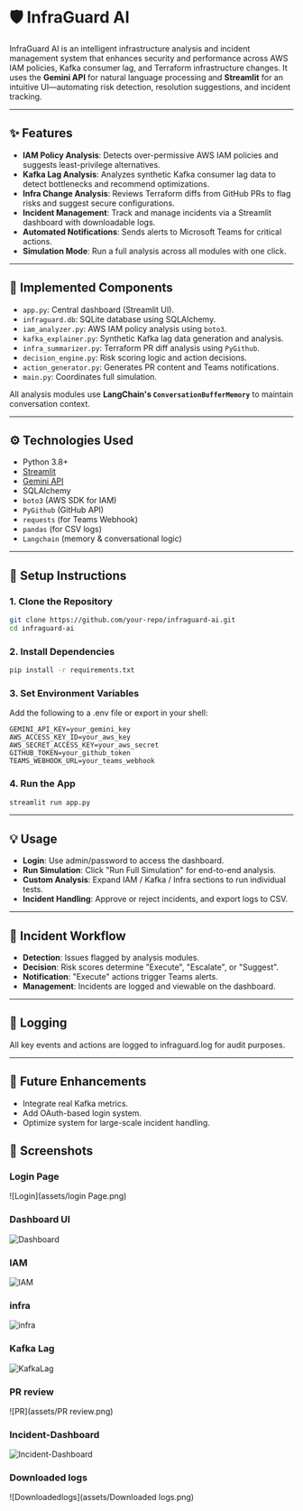 # 🛡️ InfraGuard AI

InfraGuard AI is an intelligent infrastructure analysis and incident management system that enhances security and performance across AWS IAM policies, Kafka consumer lag, and Terraform infrastructure changes.
It uses the **Gemini API** for natural language processing and **Streamlit** for an intuitive UI—automating risk detection, resolution suggestions, and incident tracking.

---

## ✨ Features
- **IAM Policy Analysis**: Detects over-permissive AWS IAM policies and suggests least-privilege alternatives.
- **Kafka Lag Analysis**: Analyzes synthetic Kafka consumer lag data to detect bottlenecks and recommend optimizations.
- **Infra Change Analysis**: Reviews Terraform diffs from GitHub PRs to flag risks and suggest secure configurations.
- **Incident Management**: Track and manage incidents via a Streamlit dashboard with downloadable logs.
- **Automated Notifications**: Sends alerts to Microsoft Teams for critical actions.
- **Simulation Mode**: Run a full analysis across all modules with one click.

---

## 🧩 Implemented Components
- `app.py`: Central dashboard (Streamlit UI).
- `infraguard.db`: SQLite database using SQLAlchemy.
- `iam_analyzer.py`: AWS IAM policy analysis using `boto3`.
- `kafka_explainer.py`: Synthetic Kafka lag data generation and analysis.
- `infra_summarizer.py`: Terraform PR diff analysis using `PyGithub`.
- `decision_engine.py`: Risk scoring logic and action decisions.
- `action_generator.py`: Generates PR content and Teams notifications.
- `main.py`: Coordinates full simulation.

All analysis modules use **LangChain's `ConversationBufferMemory`** to maintain conversation context.

---

## ⚙️ Technologies Used
- Python 3.8+
- [Streamlit](https://streamlit.io)
- [Gemini API](https://aistudio.google.com/app/prompts)
- SQLAlchemy
- `boto3` (AWS SDK for IAM)
- `PyGithub` (GitHub API)
- `requests` (for Teams Webhook)
- `pandas` (for CSV logs)
- `Langchain` (memory & conversational logic)

---

## 🚀 Setup Instructions
### 1. Clone the Repository
```bash
git clone https://github.com/your-repo/infraguard-ai.git
cd infraguard-ai
```

### 2. Install Dependencies
```bash
pip install -r requirements.txt
```

### 3. Set Environment Variables
Add the following to a .env file or export in your shell:
```
GEMINI_API_KEY=your_gemini_key
AWS_ACCESS_KEY_ID=your_aws_key
AWS_SECRET_ACCESS_KEY=your_aws_secret
GITHUB_TOKEN=your_github_token
TEAMS_WEBHOOK_URL=your_teams_webhook
```

### 4. Run the App
```bash
streamlit run app.py
```

---

## 💡 Usage
- **Login**: Use admin/password to access the dashboard.
- **Run Simulation**: Click "Run Full Simulation" for end-to-end analysis.
- **Custom Analysis**: Expand IAM / Kafka / Infra sections to run individual tests.
- **Incident Handling**: Approve or reject incidents, and export logs to CSV.

---

## 🧠 Incident Workflow
- **Detection**: Issues flagged by analysis modules.
- **Decision**: Risk scores determine "Execute", "Escalate", or "Suggest".
- **Notification**: "Execute" actions trigger Teams alerts.
- **Management**: Incidents are logged and viewable on the dashboard.

---

## 📜 Logging
All key events and actions are logged to infraguard.log for audit purposes.

---

## 🔮 Future Enhancements
- Integrate real Kafka metrics.
- Add OAuth-based login system.
- Optimize system for large-scale incident handling.

## 📸 Screenshots

### Login Page
![Login](assets/login Page.png)

### Dashboard UI
![Dashboard](assets/dashboard.png)

### IAM
![IAM](assets/IAM.png)

### infra
![infra](assets/terraform-infra.png)

 ### Kafka Lag
![KafkaLag](assets/KafkaLag.png)

 ### PR review
![PR](assets/PR review.png)

### Incident-Dashboard
![Incident-Dashboard](assets/Incident-Dashboard.png)

### Downloaded logs
![Downloadedlogs](assets/Downloaded logs.png)







